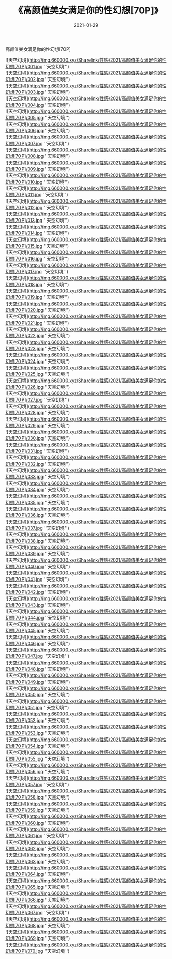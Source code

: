 ﻿---
layout: post
title:  《高颜值美女满足你的性幻想[70P]》
date:   2021-01-29
img: http://img.660000.xyz/Sharelink/性感/2021/高颜值美女满足你的性幻想[70P]/000.jpg
categories: [美女, 性感, 泳衣]
---

高颜值美女满足你的性幻想[70P]



![天空幻境](http://img.660000.xyz/Sharelink/性感/2021/高颜值美女满足你的性幻想[70P]/001.jpg ''天空幻境'') <br>
![天空幻境](http://img.660000.xyz/Sharelink/性感/2021/高颜值美女满足你的性幻想[70P]/002.jpg ''天空幻境'') <br>
![天空幻境](http://img.660000.xyz/Sharelink/性感/2021/高颜值美女满足你的性幻想[70P]/003.jpg ''天空幻境'') <br>
![天空幻境](http://img.660000.xyz/Sharelink/性感/2021/高颜值美女满足你的性幻想[70P]/004.jpg ''天空幻境'') <br>
![天空幻境](http://img.660000.xyz/Sharelink/性感/2021/高颜值美女满足你的性幻想[70P]/005.jpg ''天空幻境'') <br>
![天空幻境](http://img.660000.xyz/Sharelink/性感/2021/高颜值美女满足你的性幻想[70P]/006.jpg ''天空幻境'') <br>
![天空幻境](http://img.660000.xyz/Sharelink/性感/2021/高颜值美女满足你的性幻想[70P]/007.jpg ''天空幻境'') <br>
![天空幻境](http://img.660000.xyz/Sharelink/性感/2021/高颜值美女满足你的性幻想[70P]/008.jpg ''天空幻境'') <br>
![天空幻境](http://img.660000.xyz/Sharelink/性感/2021/高颜值美女满足你的性幻想[70P]/009.jpg ''天空幻境'') <br>
![天空幻境](http://img.660000.xyz/Sharelink/性感/2021/高颜值美女满足你的性幻想[70P]/010.jpg ''天空幻境'') <br>
![天空幻境](http://img.660000.xyz/Sharelink/性感/2021/高颜值美女满足你的性幻想[70P]/011.jpg ''天空幻境'') <br>
![天空幻境](http://img.660000.xyz/Sharelink/性感/2021/高颜值美女满足你的性幻想[70P]/012.jpg ''天空幻境'') <br>
![天空幻境](http://img.660000.xyz/Sharelink/性感/2021/高颜值美女满足你的性幻想[70P]/013.jpg ''天空幻境'') <br>
![天空幻境](http://img.660000.xyz/Sharelink/性感/2021/高颜值美女满足你的性幻想[70P]/014.jpg ''天空幻境'') <br>
![天空幻境](http://img.660000.xyz/Sharelink/性感/2021/高颜值美女满足你的性幻想[70P]/015.jpg ''天空幻境'') <br>
![天空幻境](http://img.660000.xyz/Sharelink/性感/2021/高颜值美女满足你的性幻想[70P]/016.jpg ''天空幻境'') <br>
![天空幻境](http://img.660000.xyz/Sharelink/性感/2021/高颜值美女满足你的性幻想[70P]/017.jpg ''天空幻境'') <br>
![天空幻境](http://img.660000.xyz/Sharelink/性感/2021/高颜值美女满足你的性幻想[70P]/018.jpg ''天空幻境'') <br>
![天空幻境](http://img.660000.xyz/Sharelink/性感/2021/高颜值美女满足你的性幻想[70P]/019.jpg ''天空幻境'') <br>
![天空幻境](http://img.660000.xyz/Sharelink/性感/2021/高颜值美女满足你的性幻想[70P]/020.jpg ''天空幻境'') <br>
![天空幻境](http://img.660000.xyz/Sharelink/性感/2021/高颜值美女满足你的性幻想[70P]/021.jpg ''天空幻境'') <br>
![天空幻境](http://img.660000.xyz/Sharelink/性感/2021/高颜值美女满足你的性幻想[70P]/022.jpg ''天空幻境'') <br>
![天空幻境](http://img.660000.xyz/Sharelink/性感/2021/高颜值美女满足你的性幻想[70P]/023.jpg ''天空幻境'') <br>
![天空幻境](http://img.660000.xyz/Sharelink/性感/2021/高颜值美女满足你的性幻想[70P]/024.jpg ''天空幻境'') <br>
![天空幻境](http://img.660000.xyz/Sharelink/性感/2021/高颜值美女满足你的性幻想[70P]/025.jpg ''天空幻境'') <br>
![天空幻境](http://img.660000.xyz/Sharelink/性感/2021/高颜值美女满足你的性幻想[70P]/026.jpg ''天空幻境'') <br>
![天空幻境](http://img.660000.xyz/Sharelink/性感/2021/高颜值美女满足你的性幻想[70P]/027.jpg ''天空幻境'') <br>
![天空幻境](http://img.660000.xyz/Sharelink/性感/2021/高颜值美女满足你的性幻想[70P]/028.jpg ''天空幻境'') <br>
![天空幻境](http://img.660000.xyz/Sharelink/性感/2021/高颜值美女满足你的性幻想[70P]/029.jpg ''天空幻境'') <br>
![天空幻境](http://img.660000.xyz/Sharelink/性感/2021/高颜值美女满足你的性幻想[70P]/030.jpg ''天空幻境'') <br>
![天空幻境](http://img.660000.xyz/Sharelink/性感/2021/高颜值美女满足你的性幻想[70P]/031.jpg ''天空幻境'') <br>
![天空幻境](http://img.660000.xyz/Sharelink/性感/2021/高颜值美女满足你的性幻想[70P]/032.jpg ''天空幻境'') <br>
![天空幻境](http://img.660000.xyz/Sharelink/性感/2021/高颜值美女满足你的性幻想[70P]/033.jpg ''天空幻境'') <br>
![天空幻境](http://img.660000.xyz/Sharelink/性感/2021/高颜值美女满足你的性幻想[70P]/034.jpg ''天空幻境'') <br>
![天空幻境](http://img.660000.xyz/Sharelink/性感/2021/高颜值美女满足你的性幻想[70P]/035.jpg ''天空幻境'') <br>
![天空幻境](http://img.660000.xyz/Sharelink/性感/2021/高颜值美女满足你的性幻想[70P]/036.jpg ''天空幻境'') <br>
![天空幻境](http://img.660000.xyz/Sharelink/性感/2021/高颜值美女满足你的性幻想[70P]/037.jpg ''天空幻境'') <br>
![天空幻境](http://img.660000.xyz/Sharelink/性感/2021/高颜值美女满足你的性幻想[70P]/038.jpg ''天空幻境'') <br>
![天空幻境](http://img.660000.xyz/Sharelink/性感/2021/高颜值美女满足你的性幻想[70P]/039.jpg ''天空幻境'') <br>
![天空幻境](http://img.660000.xyz/Sharelink/性感/2021/高颜值美女满足你的性幻想[70P]/040.jpg ''天空幻境'') <br>
![天空幻境](http://img.660000.xyz/Sharelink/性感/2021/高颜值美女满足你的性幻想[70P]/041.jpg ''天空幻境'') <br>
![天空幻境](http://img.660000.xyz/Sharelink/性感/2021/高颜值美女满足你的性幻想[70P]/042.jpg ''天空幻境'') <br>
![天空幻境](http://img.660000.xyz/Sharelink/性感/2021/高颜值美女满足你的性幻想[70P]/043.jpg ''天空幻境'') <br>
![天空幻境](http://img.660000.xyz/Sharelink/性感/2021/高颜值美女满足你的性幻想[70P]/044.jpg ''天空幻境'') <br>
![天空幻境](http://img.660000.xyz/Sharelink/性感/2021/高颜值美女满足你的性幻想[70P]/045.jpg ''天空幻境'') <br>
![天空幻境](http://img.660000.xyz/Sharelink/性感/2021/高颜值美女满足你的性幻想[70P]/046.jpg ''天空幻境'') <br>
![天空幻境](http://img.660000.xyz/Sharelink/性感/2021/高颜值美女满足你的性幻想[70P]/047.jpg ''天空幻境'') <br>
![天空幻境](http://img.660000.xyz/Sharelink/性感/2021/高颜值美女满足你的性幻想[70P]/048.jpg ''天空幻境'') <br>
![天空幻境](http://img.660000.xyz/Sharelink/性感/2021/高颜值美女满足你的性幻想[70P]/049.jpg ''天空幻境'') <br>
![天空幻境](http://img.660000.xyz/Sharelink/性感/2021/高颜值美女满足你的性幻想[70P]/050.jpg ''天空幻境'') <br>
![天空幻境](http://img.660000.xyz/Sharelink/性感/2021/高颜值美女满足你的性幻想[70P]/051.jpg ''天空幻境'') <br>
![天空幻境](http://img.660000.xyz/Sharelink/性感/2021/高颜值美女满足你的性幻想[70P]/052.jpg ''天空幻境'') <br>
![天空幻境](http://img.660000.xyz/Sharelink/性感/2021/高颜值美女满足你的性幻想[70P]/053.jpg ''天空幻境'') <br>
![天空幻境](http://img.660000.xyz/Sharelink/性感/2021/高颜值美女满足你的性幻想[70P]/054.jpg ''天空幻境'') <br>
![天空幻境](http://img.660000.xyz/Sharelink/性感/2021/高颜值美女满足你的性幻想[70P]/055.jpg ''天空幻境'') <br>
![天空幻境](http://img.660000.xyz/Sharelink/性感/2021/高颜值美女满足你的性幻想[70P]/056.jpg ''天空幻境'') <br>
![天空幻境](http://img.660000.xyz/Sharelink/性感/2021/高颜值美女满足你的性幻想[70P]/057.jpg ''天空幻境'') <br>
![天空幻境](http://img.660000.xyz/Sharelink/性感/2021/高颜值美女满足你的性幻想[70P]/058.jpg ''天空幻境'') <br>
![天空幻境](http://img.660000.xyz/Sharelink/性感/2021/高颜值美女满足你的性幻想[70P]/059.jpg ''天空幻境'') <br>
![天空幻境](http://img.660000.xyz/Sharelink/性感/2021/高颜值美女满足你的性幻想[70P]/060.jpg ''天空幻境'') <br>
![天空幻境](http://img.660000.xyz/Sharelink/性感/2021/高颜值美女满足你的性幻想[70P]/061.jpg ''天空幻境'') <br>
![天空幻境](http://img.660000.xyz/Sharelink/性感/2021/高颜值美女满足你的性幻想[70P]/062.jpg ''天空幻境'') <br>
![天空幻境](http://img.660000.xyz/Sharelink/性感/2021/高颜值美女满足你的性幻想[70P]/063.jpg ''天空幻境'') <br>
![天空幻境](http://img.660000.xyz/Sharelink/性感/2021/高颜值美女满足你的性幻想[70P]/064.jpg ''天空幻境'') <br>
![天空幻境](http://img.660000.xyz/Sharelink/性感/2021/高颜值美女满足你的性幻想[70P]/065.jpg ''天空幻境'') <br>
![天空幻境](http://img.660000.xyz/Sharelink/性感/2021/高颜值美女满足你的性幻想[70P]/066.jpg ''天空幻境'') <br>
![天空幻境](http://img.660000.xyz/Sharelink/性感/2021/高颜值美女满足你的性幻想[70P]/067.jpg ''天空幻境'') <br>
![天空幻境](http://img.660000.xyz/Sharelink/性感/2021/高颜值美女满足你的性幻想[70P]/068.jpg ''天空幻境'') <br>
![天空幻境](http://img.660000.xyz/Sharelink/性感/2021/高颜值美女满足你的性幻想[70P]/069.jpg ''天空幻境'') <br>
![天空幻境](http://img.660000.xyz/Sharelink/性感/2021/高颜值美女满足你的性幻想[70P]/070.jpg ''天空幻境'') <br>